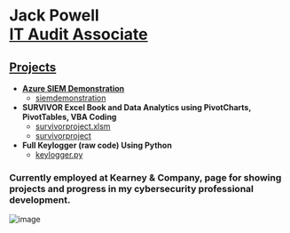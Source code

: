 <h1>Jack Powell <br/><a href="https://github.com/thejackpowell">IT Audit Associate</a> <a href="https://www.linkedin.com/in/jack-powell-/"></h1>

<h2>Projects</h2>

- <b>Azure SIEM Demonstration </b>
  - [siemdemonstration](https://youtu.be/QP9A5toYOgY)
- <b>SURVIVOR Excel Book and Data Analytics using PivotCharts, PivotTables, VBA Coding </b>
  - [survivorproject.xlsm](https://github.com/thejackpowell/thejackpowell/blob/main/SURVIVOR%20Project%20-%20Jack%20Powell.xlsm)
  - [survivorproject](https://youtu.be/pDu3W86CkyY)
- <b>Full Keylogger (raw code) Using Python</b>
  - [keylogger.py](https://github.com/thejackpowell/thejackpowell/blob/main/python.py)

<h3> Currently employed at Kearney & Company, page for showing projects and progress in my cybersecurity professional development. </h3>

![image](https://github.com/user-attachments/assets/0da97d3f-4b3c-4593-a4c3-197059177789)
